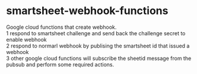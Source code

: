 # smartsheet-webhook-functions

Google cloud functions that create webhook.<br>
1 respond to smartsheet challenge and send back the challenge secret to enable webhook<br>
2 respond to normarl webhook by publising the smartsheet id that issued a webhook<br>
3 other google cloud functions will subscribe the sheetid message from the pubsub and perform some required actions.<br>

